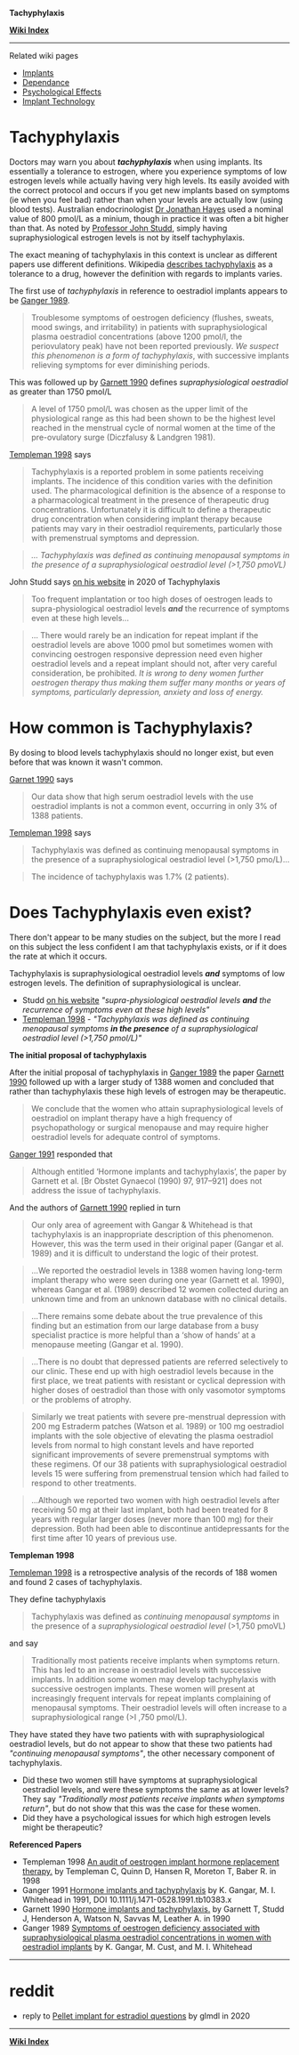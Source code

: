 **Tachyphylaxis**

**[Wiki Index](https://www.reddit.com/r/TransWiki/wiki/index)**

---

Related wiki pages

* [Implants](https://www.reddit.com/r/TransWiki/wiki/hrt/implants)
* [Dependance](https://www.reddit.com/r/TransWiki/wiki/hrt/dependance)
* [Psychological Effects](https://www.reddit.com/r/TransWiki/wiki/hrt/psychological-effects)
* [Implant Technology](https://www.reddit.com/r/TransWiki/wiki/hrt/implant-technology)

# Tachyphylaxis

Doctors may warn you about ***tachyphylaxis*** when using implants. Its essentially a tolerance to estrogen, where you experience symptoms of low estrogen levels while actually having very high levels. Its easily avoided with the correct protocol and occurs if you get new implants based on symptoms (ie when you feel bad) rather than when your levels are actually low (using blood tests). Australian endocrinologist [Dr Jonathan Hayes](https://www.reddit.com/r/TransWiki/wiki/hrt/jon-hayes) used a nominal value of 800 pmol/L as a minium, though in practice it was often a bit higher than that. As noted by [Professor John Studd](https://www.studd.co.uk/implants.php), simply having supraphysiological estrogen levels is not by itself tachyphylaxis.

 The exact meaning of tachyphylaxis in this context is unclear as different papers use different definitions. Wikipedia [describes tachyphylaxis](https://en.wikipedia.org/wiki/Tachyphylaxis) as a tolerance to a drug, however the definition with regards to implants varies.

The first use of *tachyphylaxis* in reference to oestradiol implants appears to be [Ganger 1989](https://www.ncbi.nlm.nih.gov/pmc/articles/PMC1838230/).

> Troublesome symptoms of oestrogen deficiency (flushes, sweats, mood swings, and irritability) in patients with supraphysiological plasma oestradiol concentrations (above 1200 pmol/l, the periovulatory peak) have not been reported previously. *We suspect this phenomenon is a form of tachyphylaxis*, with successive implants relieving symptoms for ever diminishing periods.

This was followed up by [Garnett 1990](https://www.ncbi.nlm.nih.gov/pubmed/2223683) defines *supraphysiological oestradiol* as greater than 1750 pmol/L

> A level of 1750 pmol/L was chosen as the upper limit of the physiological range as this had been shown to be the highest level reached in the menstrual cycle of normal women at the time of the pre-ovulatory surge (Diczfalusy & Landgren 1981).

[Templeman 1998](https://www.ncbi.nlm.nih.gov/pubmed/9890234) says

> Tachyphylaxis is a reported problem in some patients receiving implants. The incidence of this condition varies with the definition used. The pharmacological definition is the absence of a response to a pharmacological treatment in the presence of therapeutic drug concentrations. Unfortunately it is difficult to define a therapeutic drug concentration when considering implant therapy because patients may vary in their oestradiol requirements, particularly those with premenstrual
symptoms and depression.

> *... Tachyphylaxis was defined as continuing menopausal symptoms in the presence of a supraphysiological oestradiol level (>1,750 pmoVL)*

John Studd says [on his website](https://www.studd.co.uk/implants.php) in 2020 of Tachyphylaxis 

> Too frequent implantation or too high doses of oestrogen leads to supra-physiological oestradiol levels ***and*** the recurrence of symptoms even at these high levels...

> ... There would rarely be an indication for repeat implant if the oestradiol levels are above 1000 pmol but sometimes women with convincing oestrogen responsive depression need even higher oestradiol levels and a repeat implant should not, after very careful consideration, be prohibited. *It is wrong to deny women further oestrogen therapy thus making them suffer many months or years of symptoms, particularly depression, anxiety and loss of energy.*

# How common is Tachyphylaxis?

By dosing to blood levels tachyphylaxis should no longer exist, but even before that was known it wasn't common.

[Garnet 1990](https://www.ncbi.nlm.nih.gov/pubmed/2223683) says

> Our data show that high serum oestradiol levels with the use oestradiol implants is not a common event, occurring in only 3% of 1388 patients.

[Templeman 1998](https://www.ncbi.nlm.nih.gov/pubmed/9890234) says

> Tachyphylaxis was defined as continuing menopausal symptoms in the presence of a supraphysiological oestradiol level (>1,750 pmo/L)...

> The incidence of tachyphylaxis was 1.7% (2 patients).


# Does Tachyphylaxis even exist?

There don't appear to be many studies on the subject, but the more I read on this subject the less confident I am that tachyphylaxis exists, or if it does the rate at which it occurs.

Tachyphylaxis is supraphysiological oestradiol levels ***and*** symptoms of low estrogen levels. The definition of supraphysiological is unclear.

* Studd [on his website](https://www.studd.co.uk/implants.php) *"supra-physiological oestradiol levels* ***and*** *the recurrence of symptoms even at these high levels"*
* [Templeman 1998](https://www.ncbi.nlm.nih.gov/pubmed/9890234) - *"Tachyphylaxis was defined as continuing menopausal symptoms* ***in the presence*** *of a supraphysiological oestradiol level (>1,750 pmol/L)"*
 

**The initial proposal of tachyphylaxis**

After the initial proposal of tachyphylaxis in [Ganger 1989](https://www.ncbi.nlm.nih.gov/pmc/articles/PMC1838230/) the paper [Garnett 1990](https://www.ncbi.nlm.nih.gov/pubmed/2223683) followed up with a larger study of 1388 women and concluded that rather than tachyphylaxis these high levels of estrogen may be therapeutic.

> We conclude that the women who attain supraphysiological levels of oestradiol on implant therapy have a high frequency of psychopathology or surgical menopause and may require higher oestradiol levels for adequate control of symptoms.

[Ganger 1991](https://obgyn.onlinelibrary.wiley.com/doi/full/10.1111/j.1471-0528.1991.tb10383.x) responded that

> Although entitled ‘Hormone implants and tachyphylaxis’, the paper by Garnett et al. [Br Obstet Gynaecol (1990) 97, 917–921] does not address the issue of tachyphylaxis.

And the authors of [Garnett 1990](https://www.ncbi.nlm.nih.gov/pubmed/2223683) replied in turn

> Our only area of agreement with Gangar & Whitehead is that tachyphylaxis is an inappropriate description of this phenomenon. However, this  was the term used in their original paper (Gangar et al. 1989) and it is difficult to understand the logic of their protest.

> ...We reported the oestradiol levels  in 1388 women  having  long-term implant  therapy who were seen during one year (Garnett et al. 1990), whereas Gangar et al. (1989) described 12 women collected during an unknown time and from an unknown database with no clinical details.

> ...There remains  some debate about the true prevalence of this finding but an estimation from our large database from a busy specialist practice is more helpful than a ‘show of hands’ at a menopause meeting (Gangar et  al. 1990).

> ...There is no doubt that depressed patients are referred selectively to our clinic. These end up with high oestradiol levels because in the first place, we treat patients with resistant or cyclical depression with higher doses of oestradiol  than  those with  only  vasomotor symptoms or the problems of atrophy. 

> Similarly we treat patients with severe pre-menstrual  depression with 200 mg Estraderm patches (Watson et al. 1989) or 100 mg oestradiol implants with the sole objective of elevating the plasma oestradiol levels from  normal to high constant levels and have reported significant improvements of severe  premenstrual symptoms with these regimens. Of our 38 patients with supraphysiological oestradiol levels 15 were suffering from premenstrual  tension which had failed to respond to other treatments.

> ...Although we reported two  women with  high oestradiol levels after receiving 50 mg at their  last implant,  both  had been treated for 8 years with regular larger doses (never more than 100 mg) for their depression. Both had been able to discontinue antidepressants for the first time after 10 years of previous use. 

**Templeman 1998**

[Templeman 1998](https://www.ncbi.nlm.nih.gov/pubmed/9890234) is a retrospective analysis of the records of 188 women and found 2 cases of tachyphylaxis.

They define tachyphylaxis

> Tachyphylaxis was defined as *continuing menopausal symptoms* in the presence of a *supraphysiological oestradiol level* (>1,750 pmoVL)

and say

> Traditionally most patients receive implants when symptoms return. This has led to an increase in oestradiol levels with successive implants. In
addition some women may develop tachyphylaxis with successive oestrogen implants. These women will present at increasingly frequent intervals for
repeat implants complaining of menopausal symptoms. Their oestradiol levels will often increase to a supraphysiological range (>I ,750 pmol/L).

They have stated they have two patients with with supraphysiological oestradiol levels, but do not appear to show that these two patients had *"continuing menopausal symptoms"*, the other necessary component of tachyphylaxis.

* Did these two women still have symptoms at supraphysiological oestradiol levels, and were these symptoms the same as at lower levels? They say *"Traditionally most patients receive implants when symptoms return"*, but do not show that this was the case for these women.
* Did they have a psychological issues for which high estrogen levels might be therapeutic?

**Referenced Papers**

* Templeman 1998 [An audit of oestrogen implant hormone replacement therapy.](https://www.ncbi.nlm.nih.gov/pubmed/9890234) by Templeman C, Quinn D, Hansen R, Moreton T, Baber R. in 1998
* Ganger 1991 [Hormone implants and tachyphylaxis](https://obgyn.onlinelibrary.wiley.com/doi/full/10.1111/j.1471-0528.1991.tb10383.x) by K. Gangar, M. I. Whitehead in 1991, DOI 10.1111/j.1471-0528.1991.tb10383.x
* Garnett 1990 [Hormone implants and tachyphylaxis.](https://www.ncbi.nlm.nih.gov/pubmed/2223683) by Garnett T, Studd J, Henderson A, Watson N, Savvas M, Leather A. in 1990
* Ganger 1989 [Symptoms of oestrogen deficiency associated with supraphysiological plasma oestradiol concentrations in women with oestradiol implants](https://www.ncbi.nlm.nih.gov/pmc/articles/PMC1838230/) by K. Gangar, M. Cust, and M. I. Whitehead

---

# reddit

* reply to [Pellet implant for estradiol questions](https://www.reddit.com/r/DrWillPowers/comments/htv5bo/pellet_implant_for_estradiol_questions/fzld2b2/) by glmdl in 2020

---

**[Wiki Index](https://www.reddit.com/r/TransWiki/wiki/index)**

